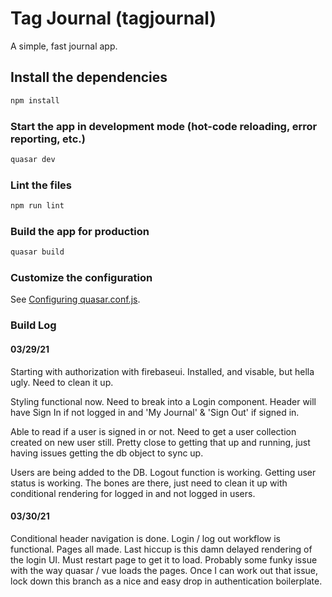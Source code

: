 # Tag Journal (tagjournal)

A simple, fast journal app.

## Install the dependencies
```bash
npm install
```

### Start the app in development mode (hot-code reloading, error reporting, etc.)
```bash
quasar dev
```

### Lint the files
```bash
npm run lint
```

### Build the app for production
```bash
quasar build
```

### Customize the configuration
See [Configuring quasar.conf.js](https://v1.quasar.dev/quasar-cli/quasar-conf-js).


### Build Log
#### 03/29/21
Starting with authorization with firebaseui. Installed, and visable, but hella ugly. Need to clean it up.

Styling functional now. Need to break into a Login component. Header will have Sign In if not logged in and 'My Journal' & 'Sign Out' if signed in. 

Able to read if a user is signed in or not. Need to get a user collection created on new user still. Pretty close to getting that up and running, just having issues getting the db object to sync up.

Users are being added to the DB. Logout function is working. Getting user status is working. The bones are there, just need to clean it up with conditional rendering for logged in and not logged in users.

#### 03/30/21
Conditional header navigation is done. Login / log out workflow is functional. Pages all made. Last hiccup is this damn delayed rendering of the login UI. Must restart page to get it to load. Probably some funky issue with the way quasar / vue loads the pages. Once I can work out that issue, lock down this branch as a nice and easy drop in authentication boilerplate.


